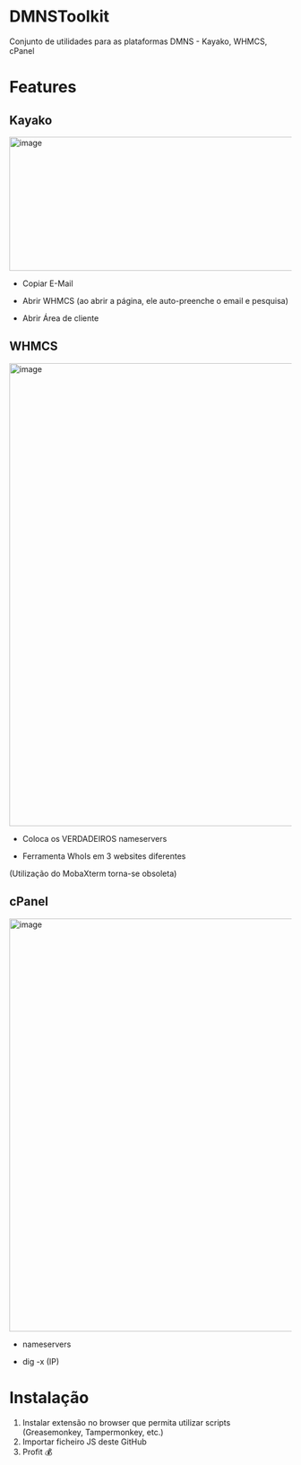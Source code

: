 # DMNSToolkit
Conjunto de utilidades para as plataformas DMNS - Kayako, WHMCS, cPanel

# Features

## Kayako

<img width="1064" height="239" alt="image" src="https://github.com/user-attachments/assets/ade62cef-ef34-4535-8963-5e08e4178e14" />

- Copiar E-Mail

- Abrir WHMCS (ao abrir a página, ele auto-preenche o email e pesquisa)

- Abrir Área de cliente

## WHMCS

<img width="654" height="826" alt="image" src="https://github.com/user-attachments/assets/a01f3022-7a03-4503-a4b6-ab4bcc09a903" />


- Coloca os VERDADEIROS nameservers

- Ferramenta WhoIs em 3 websites diferentes

(Utilização do MobaXterm torna-se obsoleta)

## cPanel

<img width="1346" height="737" alt="image" src="https://github.com/user-attachments/assets/a1033c8b-6d19-46ee-8f9c-ce31393dae0c" />

- nameservers

- dig -x (IP)

# Instalação

  1. Instalar extensão no browser que permita utilizar scripts (Greasemonkey, Tampermonkey, etc.)
  2. Importar ficheiro JS deste GitHub
  3. Profit 💰
